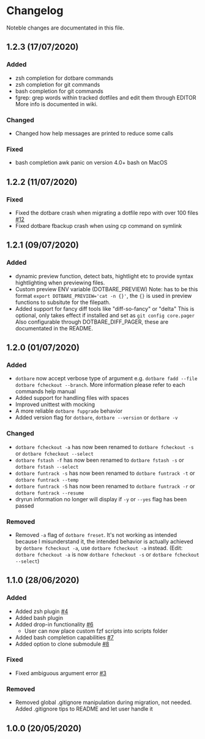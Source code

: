 # Changelog

Noteble changes are documentated in this file.

## 1.2.3 (17/07/2020)

### Added

- zsh completion for dotbare commands
- zsh completion for git commands
- bash completion for git commands
- fgrep: grep words within tracked dotfiles and edit them through EDITOR
  More info is documented in wiki.

### Changed

- Changed how help messages are printed to reduce some calls

### Fixed

- bash completion awk panic on version 4.0+ bash on MacOS

## 1.2.2 (11/07/2020)

### Fixed

- Fixed the dotbare crash when migrating a dotfile repo with over 100 files [#12](https://github.com/kazhala/dotbare/issues/12)
- Fixed dotbare fbackup crash when using cp command on symlink

## 1.2.1 (09/07/2020)

### Added

- dynamic preview function, detect bats, hightlight etc to provide syntax hightlighting when previewing files.
- Custom preview ENV variable (DOTBARE_PREVIEW)
  Note: has to be this format `export DOTBARE_PREVIEW='cat -n {}'`, the `{}` is
  used in preview functions to subsitute for the filepath.
- Added support for fancy diff tools like "diff-so-fancy" or "delta"
  This is optional, only takes effect if installed and set as `git config core.pager`
  Also configurable through DOTBARE_DIFF_PAGER, these are documentated in the README.

## 1.2.0 (01/07/2020)

### Added

- `dotbare` now accept verbose type of argument e.g. `dotbare fadd --file` `dotbare fcheckout --branch`.
  More information please refer to each commands help manual
- Added support for handling files with spaces
- Improved unittest with mocking
- A more reliable `dotbare fupgrade` behavior
- Added version flag for `dotbare`, `dotbare --version` or `dotbare -v`

### Changed

- `dotbare fcheckout -a` has now been renamed to `dotbare fcheckout -s` or `dotbare fcheckout --select`
- `dotbare fstash -f` has now been renamed to `dotbare fstash -s` or `dotbare fstash --select`
- `dotbare funtrack -s` has now been renamed to `dotbare funtrack -t` or `dotbare funtrack --temp`
- `dotbare funtrack -S` has now been renamed to `dotbare funtrack -r` or `dotbare funtrack --resume`
- dryrun information no longer will display if `-y` or `--yes` flag has been passed

### Removed

- Removed `-a` flag of `dotbare freset`. It's not working as intended because I misunderstand it, the intended
  behavior is actually achieved by `dotbare fcheckout -a`, use `dotbare fcheckout -a` instead.
  (Edit: `dotbare fcheckout -a` is now `dotbare fcheckout -s` or `dotbare fcheckout --select`)

## 1.1.0 (28/06/2020)

### Added

- Added zsh plugin [#4](https://github.com/kazhala/dotbare/pull/4)
- Added bash plugin
- Added drop-in functionality [#6](https://github.com/kazhala/dotbare/pull/6)
  - User can now place custom fzf scripts into scripts folder
- Added bash completion capabilities [#7](https://github.com/kazhala/dotbare/pull/7)
- Added option to clone submodule [#8](https://github.com/kazhala/dotbare/issues/8)

### Fixed

- Fixed ambiguous argument error [#3](https://github.com/kazhala/dotbare/pull/3)

### Removed

- Removed global .gitignore manipulation during migration, not needed. Added .gitignore tips to README and
  let user handle it

## 1.0.0 (20/05/2020)
